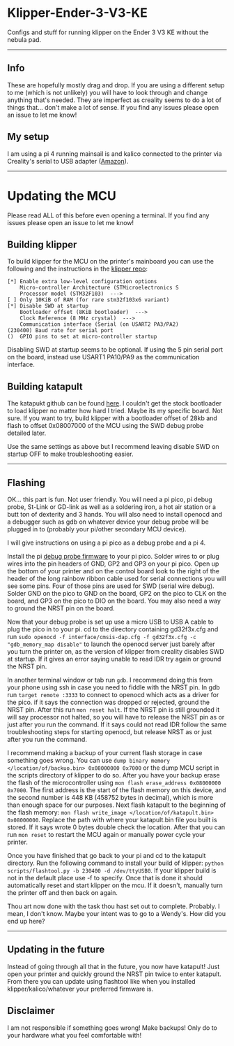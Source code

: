 # Klipper-Ender-3-V3-KE
Configs and stuff for running klipper on the Ender 3 V3 KE without the nebula pad.

---

## Info
These are hopefully mostly drag and drop. If you are using a different setup to me (which is not unlikely) you will have to look through and change anything that's needed. They are imperfect as creality seems to do a lot of things that... don't make a lot of sense. If you find any issues please open an issue to let me know!

## My setup
I am using a pi 4 running mainsail is and kalico connected to the printer via Creality's serial to USB adapter ([Amazon](https://www.amazon.com/Creality-Sonic-Pad-Serial-Cable/dp/B0CFL5N319/ref=mp_s_a_1_1?crid=3KJQP9FARDMYA&dib=eyJ2IjoiMSJ9.pFnhUqBv4cuKFHbP5ICexNFIZgzGYcOXJHPROlFUslvK0fuS_mQXrdUSgCafDtjyxDuIaSFle6TBUwuxQqfihCQkfag_JSO_g23-OSvtQPOwpDblb_gt12PiqYPptFTUj94aAzxj58K2hR7oAsdKEZNfQRx2JJRr_ajKhjsJ-USxHYISjq5nwwu0n2Uerh7meeaJQkipmTiVT5Po0gLCLw.SCEXMVqklgPEOE0RnG69vfyV5OTgjC2vz_GVTm3R42Q&dib_tag=se&keywords=creality+serial+adapter&qid=1736591800&sprefix=creality+serial+adapter%2Caps%2C158&sr=8-1])).

---

# Updating the MCU
Please read ALL of this before even opening a terminal. If you find any issues please open an issue to let me know!

## Building klipper
To build klipper for the MCU on the printer's mainboard you can use the following and the instructions in the [klipper repo](https://github.com/Klipper3d/klipper):

```
[*] Enable extra low-level configuration options
    Micro-controller Architecture (STMicroelectronics S
    Processor model (STM32F103)  --->
[ ] Only 10KiB of RAM (for rare stm32f103x6 variant)
[*] Disable SWD at startup
    Bootloader offset (8KiB bootloader)  --->
    Clock Reference (8 MHz crystal)  --->
    Communication interface (Serial (on USART2 PA3/PA2)
(230400) Baud rate for serial port
()  GPIO pins to set at micro-controller startup
```

Disabling SWD at startup seems to be optional. If using the 5 pin serial port on the board, instead use USART1 PA10/PA9 as the communication interface.

## Building katapult
The katapukt github can be found [here](https://github.com/Arksine/katapult).
I couldn't get the stock bootloader to load klipper no matter how hard I tried. Maybe its my specific board. Not sure. If you want to try, build klipper with a bootloader offset of 28kb and flash to offset 0x08007000 of the MCU using the SWD debug probe detailed later.  

Use the same settings as above but I recommend leaving disable SWD on startup OFF to make troubleshooting easier.

---
## Flashing
OK... this part is fun. Not user friendly. You will need a pi pico, pi debug probe, St-Link or GD-link as well as a soldering iron, a hot air station or a butt ton of dexterity and 3 hands. You will also need to install openocd and a debugger such as gdb on whatever device your debug probe will be plugged in to (probably your pi/other secondary MCU device).

I will give instructions on using a pi pico as a debug probe and a pi 4.

Install the pi [debug probe firmware](https://github.com/raspberrypi/debugprobe) to your pi pico. Solder wires to or plug wires into the pin headers of GND, GP2 and GP3 on your pi pico. Open up the bottom of your printer and on the control board look to the right of the header of the long rainbow ribbon cable used for serial connections you will see some pins. Four of those pins are used for SWD (serial wire debug). Solder GND on the pico to GND on the board, GP2 on the pico to CLK on the board, and GP3 on the pico to DIO on the board. You may also need a way to ground the NRST pin on the board.  

Now that your debug probe is set up use a micro USB to USB A cable to plug the pico in to your pi. cd to the directory containing gd32f3x.cfg and run `sudo openocd -f interface/cmsis-dap.cfg -f gd32f3x.cfg -c "gdb_memory_map disable"` to launch the openocd server just barely after you turn the printer on, as the version of klipper from creality disables SWD at startup. If it gives an error saying unable to read IDR try again or ground the NRST pin.  

In another terminal window or tab run `gdb`. I recommend doing this from your phone using ssh in case you need to fiddle with the NRST pin. In gdb run `target remote :3333` to connect to openocd which acts as a driver for the pico. if it says the connection was dropped or rejected, ground the NRST pin. After this run `mon reset halt`. If the NRST pin is still grounded it will say processor not halted, so you will have to release the NRST pin as or just after you run the command. If it says could not read IDR follow the same troubleshooting steps for starting openocd, but release NRST as or just after you run the command.  

I recommend making a backup of your current flash storage in case something goes wrong. You can use `dump binary memory </location/of/backuo.bin> 0x08000000 0x7000` or the dump MCU script in the scripts directory of klipper to do so. After you have your backup erase the flash of the microcontroller using `mon flash erase_address 0x08000000 0x7000`. The first address is the start of the flash memory on this device, and the second number is 448 KB (458752 bytes in decimal), which is more than enough space for our purposes. Next flash katapult to the beginning of the flash memory: `mon flash write_image </location/of/katapult.bin> 0x08000000`. Replace the path with where your katapult.bin file you built is stored. If it says wrote 0 bytes double check the location. After that you can run `mon reset` to restart the MCU again or manually power cycle your printer.  

Once you have finished that go back to your pi and cd to the katapult directory. Run the following command to install your build of klipper: `python scripts/flashtool.py -b 230400 -d /dev/ttyUSB0`. If your klipper build is not in the default place use -f to specify. Once that is done it should automatically reset and start klipper on the mcu. If it doesn't, manually turn the printer off and then back on again.  

Thou art now done with the task thou hast set out to complete. Probably. I mean, I don't know. Maybe your intent was to go to a Wendy's. How did you end up here?

---
## Updating in the future
Instead of going through all that in the future, you now have katapult! Just open your printer and quickly ground the NRST pin twice to enter katapult. From there you can update using flashtool like when you installed klipper/kalico/whatever your preferred firmware is.

## Disclaimer
I am not responsible if something goes wrong! Make backups! Only do to your hardware what you feel comfortable with!
